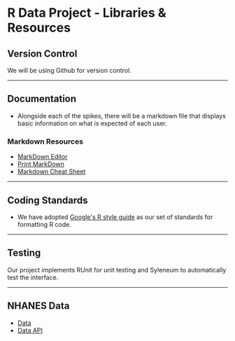 # R Data Project - Libraries & Resources

## Version Control
We will be using Github for version control.

___
## Documentation
 - Alongside each of the spikes, there will be a markdown file that displays basic information on what is expected of each user.

### Markdown Resources
 - [MarkDown Editor](https://dillinger.io/)
 - [Print MarkDown](https://gitprint.com/)
 - [Markdown Cheat Sheet](https://github.com/adam-p/markdown-here/wiki/Markdown-Cheatsheet)

___
## Coding Standards
 - We have adopted [Google's R style guide](https://google.github.io/styleguide/Rguide.xml) as our set of standards for formatting R code.

___
## Testing
Our project implements RUnit for unit testing and Syleneum to automatically test the interface.

___
## NHANES Data
 - [Data](https://www.cdc.gov/nchs/nhanes/index.htm)
 - [Data API](https://catalog.data.gov/dataset/national-health-and-nutrition-examination-survey-nhanes)
